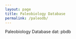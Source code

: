 ```yaml
---
layout: page
title: Paleobiology Database 
permalink: /paleodb/
---
```


Paleobiology Database
dat: pbdb

